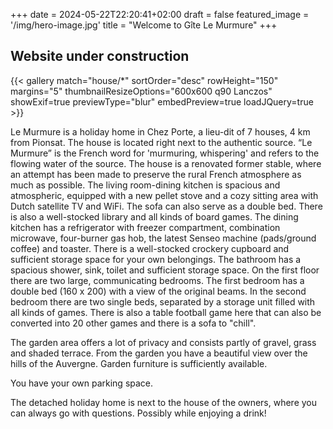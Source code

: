 +++
date = 2024-05-22T22:20:41+02:00
draft = false
featured_image = '/img/hero-image.jpg'
title = "Welcome to Gîte Le Murmure"
+++
## Website under construction

{{< gallery match="house/*" sortOrder="desc" rowHeight="150" margins="5" thumbnailResizeOptions="600x600 q90 Lanczos" showExif=true previewType="blur" embedPreview=true loadJQuery=true >}}


Le Murmure is a holiday home in Chez Porte, a lieu-dit of 7 houses, 4 km from Pionsat. The house is located right next to the authentic source. “Le Murmure” is the French word for 'murmuring, whispering' and refers to the flowing water of the source.
The house is a renovated former stable, where an attempt has been made to preserve the rural French atmosphere as much as possible.
The living room-dining kitchen is spacious and atmospheric, equipped with a new pellet stove and a cozy sitting area with Dutch satellite TV and WiFi. The sofa can also serve as a double bed. There is also a well-stocked library and all kinds of board games.
The dining kitchen has a refrigerator with freezer compartment, combination microwave, four-burner gas hob, the latest Senseo machine (pads/ground coffee) and toaster. There is a well-stocked crockery cupboard and sufficient storage space for your own belongings.
The bathroom has a spacious shower, sink, toilet and sufficient storage space.
On the first floor there are two large, communicating bedrooms. The first bedroom has a double bed (160 x 200) with a view of the original beams. In the second bedroom there are two single beds, separated by a storage unit filled with all kinds of games. There is also a table football game here that can also be converted into 20 other games and there is a sofa to "chill".

The garden area offers a lot of privacy and consists partly of gravel, grass and shaded terrace. From the garden you have a beautiful view over the hills of the Auvergne. Garden furniture is sufficiently available.

You have your own parking space.

The detached holiday home is next to the house of the owners, where you can always go with questions. Possibly while enjoying a drink!
